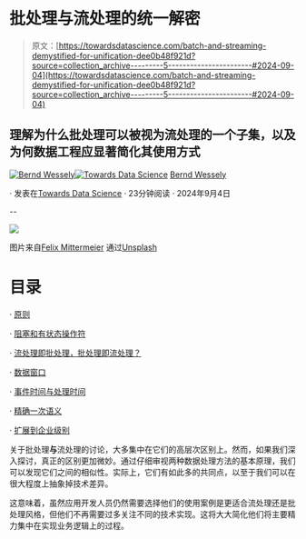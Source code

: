 # 批处理与流处理的统一解密

> 原文：[https://towardsdatascience.com/batch-and-streaming-demystified-for-unification-dee0b48f921d?source=collection_archive---------5-----------------------#2024-09-04](https://towardsdatascience.com/batch-and-streaming-demystified-for-unification-dee0b48f921d?source=collection_archive---------5-----------------------#2024-09-04)

## 理解为什么批处理可以被视为流处理的一个子集，以及为何数据工程应显著简化其使用方式

[](https://medium.com/@bernd.wessely?source=post_page---byline--dee0b48f921d--------------------------------)[![Bernd Wessely](../Images/e60e01c19412d8af8f8bddf78e561275.png)](https://medium.com/@bernd.wessely?source=post_page---byline--dee0b48f921d--------------------------------)[](https://towardsdatascience.com/?source=post_page---byline--dee0b48f921d--------------------------------)[![Towards Data Science](../Images/a6ff2676ffcc0c7aad8aaf1d79379785.png)](https://towardsdatascience.com/?source=post_page---byline--dee0b48f921d--------------------------------) [Bernd Wessely](https://medium.com/@bernd.wessely?source=post_page---byline--dee0b48f921d--------------------------------)

· 发表在[Towards Data Science](https://towardsdatascience.com/?source=post_page---byline--dee0b48f921d--------------------------------) · 23分钟阅读 · 2024年9月4日

--

![](../Images/efd827fc606a3f130b8f11080a0ce0e3.png)

图片来自[Felix Mittermeier](https://felix-mittermeier.de) 通过[Unsplash](https://unsplash.com/?utm_source=medium&utm_medium=referral)

# 目录

· [原则](#67cb)

· [阻塞和有状态操作符](#cbbb)

· [流处理即批处理，批处理即流处理？](#31f1)

· [数据窗口](#7544)

· [事件时间与处理时间](#8940)

· [精确一次语义](#85a7)

· [扩展到企业级别](#00ab)

关于批处理**与**流处理的讨论，大多集中在它们的高层次区别上。然而，如果我们深入探讨，真正的区别更加微妙。通过仔细审视两种数据处理方法的基本原理，我们可以发现它们之间的相似性。实际上，它们有如此多的共同点，以至于我们可以在很大程度上抽象掉技术差异。

这意味着，虽然应用开发人员仍然需要选择他们的使用案例是更适合流处理还是批处理风格，但他们不再需要过多关注不同的技术实现。这将大大简化他们将主要精力集中在实现业务逻辑上的过程。
